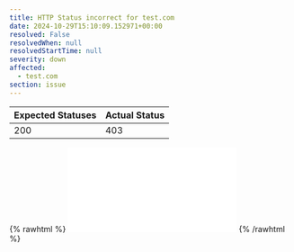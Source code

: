 ```yaml
---
title: HTTP Status incorrect for test.com
date: 2024-10-29T15:10:09.152971+00:00
resolved: False
resolvedWhen: null
resolvedStartTime: null
severity: down
affected:
  - test.com
section: issue
---
```


| Expected Statuses | Actual Status  |
|-------------------|----------------|
| 200 | 403 |

{% rawhtml %}
<embed src="./test.com-http.html" type="text/html">
{% /rawhtml %}
